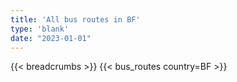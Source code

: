 ```yaml
---
title: 'All bus routes in BF'
type: 'blank'
date: "2023-01-01"
---
```


{{< breadcrumbs >}}
{{< bus_routes country=BF >}}
